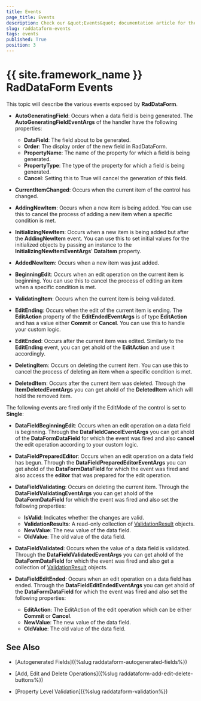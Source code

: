 ```yaml
---
title: Events
page_title: Events
description: Check our &quot;Events&quot; documentation article for the RadDataForm {{ site.framework_name }} control.
slug: raddataform-events
tags: events
published: True
position: 3
---
```


# {{ site.framework_name }} RadDataForm Events

This topic will describe the various events exposed by **RadDataForm**.

* **AutoGeneratingField**: Occurs when a data field is being generated. The **AutoGeneratingFieldEventArgs** of the handler have the following properties:
	* **DataField**: The field about to be generated.
	* **Order**: The display order of the new field in RadDataForm.
	* **PropertyName**: The name of the property for which a field is being generated.
	* **PropertyType**: The type of the property for which a field is being generated.
	* **Cancel**: Setting this to True will cancel the generation of this field.

* **CurrentItemChanged**: Occurs when the current item of the control has changed.

* **AddingNewItem**: Occurs when a new item is being added. You can use this to cancel the process of adding a new item when a specific condition is met.

* **InitializingNewItem**: Occurs when a new item is being added but after the **AddingNewItem** event. You can use this to set initial values for the initialized objects by passing an instance to the **InitializingNewItemEventArgs**' **DataItem** property.

* **AddedNewItem**: Occurs when a new item was just added.

* **BeginningEdit**: Occurs when an edit operation on the current item is beginning. You can use this to cancel the process of editing an item when a specific condition is met.

* **ValidatingItem**: Occurs when the current item is being validated.

* **EditEnding**: Occurs when the edit of the current item is ending. The **EditAction** property of the **EditEndedEventArgs** is of type **EditAction** and has a value either **Commit** or **Cancel**. You can use this to handle your custom logic.

* **EditEnded**: Occurs after the current item was edited. Similarly to the **EditEnding** event, you can get ahold of the **EditAction** and use it accordingly.

* **DeletingItem**: Occurs on deleting the current item. You can use this to cancel the process of deleting an item when a specific condition is met.

* **DeletedItem**: Occurs after the current item was deleted. Through the **ItemDeletedEventArgs** you can get ahold of the **DeletedItem** which will hold the removed item.

The following events are fired only if the EditMode of the control is set to **Single**:

* **DataFieldBeginningEdit**: Occurs when an edit operation on a data field is beginning. Through the **DataFieldCancelEventArgs** you can get ahold of the **DataFormDataField** for which the event was fired and also **cancel** the edit operation according to your custom logic.

* **DataFieldPreparedEditor**: Occurs when an edit operation on a data field has begun. Through the **DataFieldPreparedEditorEventArgs** you can get ahold of the **DataFormDataField** for which the event was fired and also access the **editor** that was prepared for the edit operation.

* **DataFieldValidating**: Occurs on deleting the current item. Through the **DataFieldValidatingEventArgs** you can get ahold of the **DataFormDataField** for which the event was fired and also set the following properties:
	* **IsValid**: Indicates whether the changes are valid.
	* **ValidationResults**: A read-only collection of [ValidationResult](https://docs.microsoft.com/en-us/dotnet/api/system.windows.controls.validationresult) objects.
	* **NewValue**: The new value of the data field.
	* **OldValue**: The old value of the data field.

* **DataFieldValidated**: Occurs when the value of a data field is validated. Through the **DataFieldValidatedEventArgs** you can get ahold of the **DataFormDataField** for which the event was fired and also get a collection of [ValidationResult](https://docs.microsoft.com/en-us/dotnet/api/system.windows.controls.validationresult) objects.

* **DataFieldEditEnded**: Occurs when an edit operation on a data field has ended. Through the **DataFieldEditEndedEventArgs** you can get ahold of the **DataFormDataField** for which the event was fired and also set the following properties:
	* **EditAction**: The EditAction of the edit operation which can be either **Commit** or **Cancel**.
	* **NewValue**: The new value of the data field.
	* **OldValue**: The old value of the data field.

## See Also

* [Autogenerated Fields]({%slug raddataform-autogenerated-fields%})

* [Add, Edit and Delete Operations]({%slug raddataform-add-edit-delete-buttons%})

* [Property Level Validation]({%slug raddataform-validation%})
